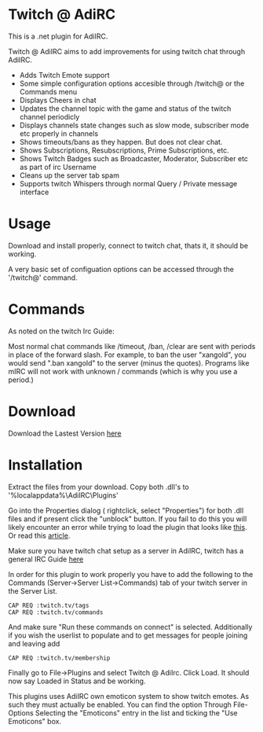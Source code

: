 Twitch @ AdiRC
=============
This is a .net plugin for AdiIRC.

Twitch @ AdiIRC aims to add improvements for using twitch chat through AdiIRC. 

* Adds Twitch Emote support
* Some simple configuration options accesible through /twitch@ or the Commands menu
* Displays Cheers in chat
* Updates the channel topic with the game and status of the twitch channel periodicly
* Displays channels state changes such as slow mode, subscriber mode etc properly in channels
* Shows timeouts/bans as they happen. But does not clear chat.
* Shows Subscriptions, Resubscriptions, Prime Subscriptions, etc.
* Shows Twitch Badges such as Broadcaster, Moderator, Subscriber etc as part of irc Username
* Cleans up the server tab spam
* Supports twitch Whispers through normal Query / Private message interface

Usage
=============
Download and install properly, connect to twitch chat, thats it, it should be working. 

A very basic set of configuation options can be accessed through the '/twitch@' command.

Commands
=============
As noted on the twitch Irc Guide:

Most normal chat commands like /timeout, /ban, /clear are sent with periods in place of the forward slash. For example, to ban the user "xangold", you would send ".ban xangold" to the server (minus the quotes). Programs like mIRC will not work with unknown / commands (which is why you use a period.)

Download
=============
Download the Lastest Version [here](https://github.com/Xesyto/AdiIRC-Twitch/releases/latest)

Installation
=============

Extract the files from your download. Copy both .dll's to '%localappdata%\AdiIRC\Plugins'

Go into the Properties dialog ( rightclick, select "Properties") for both .dll files and if present click the "unblock" button. If you fail to do this you will likely encounter an error while trying to load the plugin that looks like [this]( http://i.imgur.com/x9ETiDD.jpg). Or read this [article](https://blogs.msdn.microsoft.com/drew/2009/12/23/xunit-and-td-net-fixing-the-attempt-was-made-to-load-an-assembly-from-a-network-location-problem/).

Make sure you have twitch chat setup as a server in AdiIRC, twitch has a general IRC Guide [here](https://help.twitch.tv/customer/portal/articles/1302780-twitch-irc)

In order for this plugin to work properly you have to add the following to the Commands (Server->Server List->Commands) tab of your twitch server in the Server List.

```
CAP REQ :twitch.tv/tags
CAP REQ :twitch.tv/commands
```
And make sure "Run these commands on connect" is selected. Additionally if you wish the userlist to populate and to get messages for people joining and leaving add 

```
CAP REQ :twitch.tv/membership
```

Finally go to File->Plugins and select Twitch @ AdiIrc. Click Load. It should now say Loaded in Status and be working.

This plugins uses AdiIRC own emoticon system to show twitch emotes. As such they must actually be enabled. You can find the option Through File-Options Selecting the "Emoticons" entry in the list and ticking the "Use Emoticons" box. 
